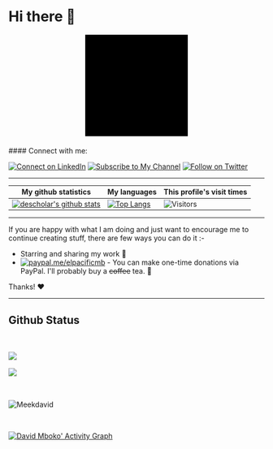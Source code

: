 # Hi there 👋
<div id="header" align="center">
  <img src="https://github.com/Meekdavid/Mboko/blob/main/WELCOME (2).gif" width = "40%" height = "200"/>
</div>


<br />
#### Connect with me:

[![Connect on LinkedIn](https://img.shields.io/badge/--linkedin?label=LinkedIn&logo=LinkedIn&style=social)](https://www.linkedin.com/in/elpacific-binagha) [![Subscribe to My Channel](https://img.shields.io/badge/--gmail?label=YouTube&logo=YouTube&style=social)](https://www.youtube.com/c/ElPacificBinagha?sub_confirmation=1) [![Follow on Twitter](https://img.shields.io/badge/--twitter?label=Twitter&logo=Twitter&style=social)](https://twitter.com/Elpacific_m_bin) 
___

|My github statistics|My languages|This profile's visit times|
|-|-|-|
|[![descholar's github stats](https://github-readme-stats.vercel.app/api?username=elpacificmb&show_icons=true&theme=dark&hide_title=true)](https://github.com/elpacificmb)|[![Top Langs](https://github-readme-stats.vercel.app/api/top-langs/?username=elpacificmb&show_icons=true&theme=dark&layout=compact&hide_title=true)](https://github.com/elpacificmb)|![Visitors](https://profile-counter.glitch.me/%7Belpacificmb%7D/count.svg)
___

If you are happy with what I am doing and just want to encourage me to continue creating stuff, there are few ways you can do it :-

- Starring and sharing my work :rocket:
- [![paypal.me/elpacificmb](https://ionicabizau.github.io/badges/paypal.svg)](https://www.paypal.me/elpacificmb) - You can make one-time donations via PayPal. I'll probably buy a ~~coffee~~ tea. :tea:

Thanks! :heart:
___

<h2 align="left" id="macropower-tech">Github Status</h2>

<br />


<p><img align="center" src="https://github-readme-stats.vercel.app/api?username=Meekdavid&show_icons=true&bg_color=0e2239&text_color=58a6ff&hide_border=true"></p>
<p><img align="center" src="https://github-readme-stats.vercel.app/api/top-langs?username=Meekdavid&layout=compact&bg_color=0e2239&text_color=58a6ff&hide_border=false"></p>

<br />


<p ><img align="center" src="https://github-readme-streak-stats.herokuapp.com/?user=Meekdavid&theme=dark" alt="Meekdavid" /></p>
<br/>

<a href="https://github.com/Meekdavid/github-readme-activity-graph"><img alt="David Mboko' Activity Graph" src="https://activity-graph.herokuapp.com/graph?username=Meekdavid&bg_color=0D1117&color=5BCDEC&line=5BCDEC&point=FFFFFF&hide_border=false" /></a>
<br/>

<br />


<!--
![snake gif](https://github.com/Meekdavid/Meekdavid/blob/output/github-contribution-grid-snake.gif)
**Meekdavid/Meekdavid** is a ✨ _special_ ✨ repository because its `README.md` (this file) appears on your GitHub profile.

Here are some ideas to get you started:

- 🔭 I’m currently working on ...
- 🌱 I’m currently learning ...
- 👯 I’m looking to collaborate on ...
- 🤔 I’m looking for help with ...
- 💬 Ask me about ...
- 📫 How to reach me: ...
- 😄 Pronouns: ...
- ⚡ Fun fact: ....
-->
